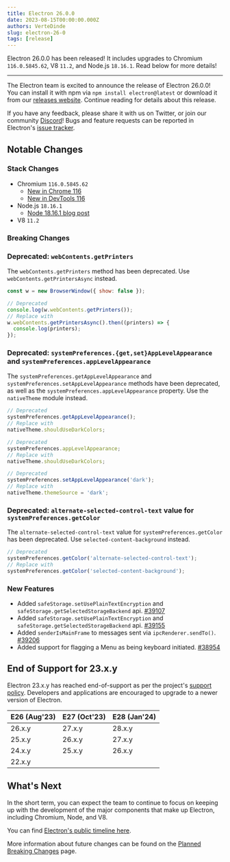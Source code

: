 ```yaml
---
title: Electron 26.0.0
date: 2023-08-15T00:00:00.000Z
authors: VerteDinde
slug: electron-26-0
tags: [release]
---
```


Electron 26.0.0 has been released! It includes upgrades to Chromium `116.0.5845.62`, V8 `11.2`, and Node.js `18.16.1`. Read below for more details!

---

The Electron team is excited to announce the release of Electron 26.0.0! You can install it with npm via `npm install electron@latest` or download it from our [releases website](https://releases.electronjs.org/releases/stable). Continue reading for details about this release.

If you have any feedback, please share it with us on Twitter, or join our community [Discord](https://discord.com/invite/electronjs)! Bugs and feature requests can be reported in Electron's [issue tracker](https://github.com/electron/electron/issues).

## Notable Changes

### Stack Changes

- Chromium `116.0.5845.62`
  - [New in Chrome 116](https://developer.chrome.com/blog/new-in-chrome-116/)
  - [New in DevTools 116](https://developer.chrome.com/blog/new-in-devtools-116/)
- Node.js `18.16.1`
  - [Node 18.16.1 blog post](https://nodejs.org/en/blog/release/v18.16.1/)
- V8 `11.2`

### Breaking Changes

### Deprecated: `webContents.getPrinters`

The `webContents.getPrinters` method has been deprecated. Use
`webContents.getPrintersAsync` instead.

```js
const w = new BrowserWindow({ show: false });

// Deprecated
console.log(w.webContents.getPrinters());
// Replace with
w.webContents.getPrintersAsync().then((printers) => {
  console.log(printers);
});
```

### Deprecated: `systemPreferences.{get,set}AppLevelAppearance` and `systemPreferences.appLevelAppearance`

The `systemPreferences.getAppLevelAppearance` and `systemPreferences.setAppLevelAppearance`
methods have been deprecated, as well as the `systemPreferences.appLevelAppearance` property.
Use the `nativeTheme` module instead.

```js
// Deprecated
systemPreferences.getAppLevelAppearance();
// Replace with
nativeTheme.shouldUseDarkColors;

// Deprecated
systemPreferences.appLevelAppearance;
// Replace with
nativeTheme.shouldUseDarkColors;

// Deprecated
systemPreferences.setAppLevelAppearance('dark');
// Replace with
nativeTheme.themeSource = 'dark';
```

### Deprecated: `alternate-selected-control-text` value for `systemPreferences.getColor`

The `alternate-selected-control-text` value for `systemPreferences.getColor`
has been deprecated. Use `selected-content-background` instead.

```js
// Deprecated
systemPreferences.getColor('alternate-selected-control-text');
// Replace with
systemPreferences.getColor('selected-content-background');
```

### New Features

- Added `safeStorage.setUsePlainTextEncryption` and `safeStorage.getSelectedStorageBackend` api. [#39107](https://github.com/electron/electron/pull/39107)
- Added `safeStorage.setUsePlainTextEncryption` and `safeStorage.getSelectedStorageBackend` api. [#39155](https://github.com/electron/electron/pull/39155)
- Added `senderIsMainFrame` to messages sent via `ipcRenderer.sendTo()`. [#39206](https://github.com/electron/electron/pull/39206)
- Added support for flagging a Menu as being keyboard initiated. [#38954](https://github.com/electron/electron/pull/38954)

## End of Support for 23.x.y

Electron 23.x.y has reached end-of-support as per the project's [support policy](https://www.electronjs.org/docs/latest/tutorial/electron-timelines#version-support-policy). Developers and applications are encouraged to upgrade to a newer version of Electron.

| E26 (Aug'23) | E27 (Oct'23) | E28 (Jan'24) |
| ------------ | ------------ | ------------ |
| 26.x.y       | 27.x.y       | 28.x.y       |
| 25.x.y       | 26.x.y       | 27.x.y       |
| 24.x.y       | 25.x.y       | 26.x.y       |
| 22.x.y       |              |              |

## What's Next

In the short term, you can expect the team to continue to focus on keeping up with the development of the major components that make up Electron, including Chromium, Node, and V8.

You can find [Electron's public timeline here](https://www.electronjs.org/docs/latest/tutorial/electron-timelines).

More information about future changes can be found on the [Planned Breaking Changes](https://github.com/electron/electron/blob/main/docs/breaking-changes.md) page.
